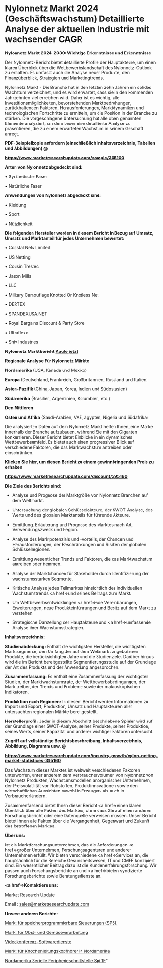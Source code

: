 # Nylonnetz Markt 2024 (Geschäftswachstum) Detaillierte Analyse der aktuellen Industrie mit wachsender CAGR

<strong>Nylonnetz Markt 2024-2030: Wichtige Erkenntnisse und Erkenntnisse</strong>

Der Nylonnetz-Bericht bietet detaillierte Profile der Hauptakteure, um einen klaren Überblick über die Wettbewerbslandschaft des Nylonnetz-Outlook zu erhalten. Es umfasst auch die Analyse neuer Produkte, den Finanzüberblick, Strategien und Marketingtrends.

Nylonnetz Markt - Die Branche hat in den letzten zehn Jahren ein solides Wachstum verzeichnet, und es wird erwartet, dass sie in den kommenden Jahrzehnten viel erreichen wird. Daher ist es wichtig, alle Investitionsmöglichkeiten, bevorstehenden Marktbedrohungen, zurückhaltenden Faktoren, Herausforderungen, Marktdynamiken und technologischen Fortschritte zu ermitteln, um die Position in der Branche zu stärken. Die vorgeschlagene Untersuchung hat alle oben genannten Elemente analysiert, um dem Leser eine detaillierte Analyse zu präsentieren, die zu einem erwarteten Wachstum in seinem Geschäft anregt.



<strong><b>PDF-Beispielkopie anfordern (einschließlich Inhaltsverzeichnis, Tabellen und Abbildungen) @ </b></strong>

<strong><a href=https://www.marketresearchupdate.com/sample/395160>

<strong>https://www.marketresearchupdate.com/sample/395160</u></a></strong></strong>



<strong>Arten von Nylonnetz abgedeckt sind:</strong>

• Synthetische Faser

• Natürliche Faser



<strong>Anwendungen von Nylonnetz abgedeckt sind:</strong>

• Kleidung

• Sport

• Nützlichkeit



<strong>Die folgenden Hersteller werden in diesem Bericht in Bezug auf Umsatz, Umsatz und Marktanteil für jedes Unternehmen bewertet:</strong>

• Coastal Nets Limited

• US Netting

• Cousin Trestec

• Jason Mills

• LLC

• Military Camouflage Knotted Or Knotless Net

• DERTEX

• SPANDEXUSA.NET

• Royal Bargains Discount & Party Store

• Ultraflexx

• Shiv Industries



<strong>Nylonnetz Marktbericht <a href=https://www.marketresearchupdate.com/buynow/395160>Kaufe jetzt</a></strong>



<strong>Regionale Analyse Für Nylonnetz Märkte</strong>



<strong>Nordamerika</strong> (USA, Kanada und Mexiko)



<strong>Europa</strong> (Deutschland, Frankreich, Großbritannien, Russland und Italien)



<strong>Asien-Pazifik</strong> (China, Japan, Korea, Indien und Südostasien)



<strong>Südamerika</strong> (Brasilien, Argentinien, Kolumbien, etc.)



<strong>Den Mittleren</strong> 

<strong>Osten und Afrika</strong> (Saudi-Arabien, VAE, ägypten, Nigeria und Südafrika)

Die analysierten Daten auf dem Nylonnetz Markt helfen Ihnen, eine Marke innerhalb der Branche aufzubauen, während Sie mit den Giganten konkurrieren. Dieser Bericht bietet Einblicke in ein dynamisches Wettbewerbsumfeld. Es bietet auch einen progressiven Blick auf verschiedene Faktoren, die das Marktwachstum antreiben oder einschränken.



<strong>Klicken Sie hier, um diesen Bericht zu einem gewinnbringenden Preis zu erhalten
</strong>

<strong><a href=https://www.marketresearchupdate.com/discount/395160>https://www.marketresearchupdate.com/discount/395160</b></u></strong></a>



<strong>Die Ziele des Berichts sind:</strong>

- Analyse und Prognose der Marktgröße von Nylonnetz Branchen auf dem Weltmarkt.

- Untersuchung der globalen Schlüsselakteure, der SWOT-Analyse, des Werts und des globalen Marktanteils für führende Akteure.

- Ermittlung, Erläuterung und Prognose des Marktes nach Art, Verwendungszweck und Region.

- Analyse des Marktpotenzials und -vorteils, der Chancen und Herausforderungen, der Beschränkungen und Risiken der globalen Schlüsselregionen.

- Ermittlung wesentlicher Trends und Faktoren, die das Marktwachstum antreiben oder hemmen.

- Analyse der Marktchancen für Stakeholder durch Identifizierung der wachstumsstarken Segmente.

- Kritische Analyse jedes Teilmarktes hinsichtlich des individuellen Wachstumstrends <a href=>und</a> seines Beitrags zum Markt.

- Um Wettbewerbsentwicklungen <a href=>wie</a> Vereinbarungen, Erweiterungen, neue Produkteinführungen und Besitz auf dem Markt zu verstehen.

- Strategische Darstellung der Hauptakteure und <a href=>umfas</a>sende Analyse ihrer Wachstumsstrategien.



<strong>Inhaltsverzeichnis:</strong>



<strong>Studienabdeckung:</strong> Enthält die wichtigsten Hersteller, die wichtigsten Marktsegmente, den Umfang der auf dem Weltmarkt angebotenen Produkte, die berücksichtigten Jahre und die Studienziele. Darüber hinaus wird die im Bericht bereitgestellte Segmentierungsstudie auf der Grundlage der Art des Produkts und der Anwendung angesprochen.



<strong>Zusammenfassung:</strong> Es enthält eine Zusammenfassung der wichtigsten Studien, der Marktwachstumsrate, der Wettbewerbsbedingungen, der Markttreiber, der Trends und Probleme sowie der makroskopischen Indikatoren.



<strong>Produktion nach Regionen:</strong> In diesem Bericht werden Informationen zu Import und Export, Produktion, Umsatz und Hauptakteuren aller untersuchten regionalen Märkte bereitgestellt.



<strong>Herstellerprofil:</strong> Jeder in diesem Abschnitt beschriebene Spieler wird auf der Grundlage einer SWOT-Analyse, seiner Produkte, seiner Produktion, seines Werts, seiner Kapazität und anderer wichtiger Faktoren untersucht.



<strong><b>Zugriff auf vollständige Berichtsbeschreibung, Inhaltsverzeichnis, Abbildung, Diagramm usw. @ </b></strong>

<strong><a href=https://www.marketresearchupdate.com/industry-growth/nylon-netting-market-statistices-395160>https://www.marketresearchupdate.com/industry-growth/nylon-netting-market-statistices-395160</a></strong>

Das Wachstum dieses Marktes ist weltweit verschiedenen Faktoren unterworfen, unter anderem dem Verbrauchervolumen von Nylonnetz von Nylonnetz Produkten, Wachstumsmodellen anorganischer Unternehmen, der Preisvolatilität von Rohstoffen, Produktinnovationen sowie den wirtschaftlichen Aussichten sowohl in Erzeuger- als auch in Verbraucherländern.

Zusammenfassend bietet Ihnen dieser Bericht <a href=>einen</a> klaren Überblick über alle Fakten des Marktes, ohne dass Sie auf einen anderen Forschungsbericht oder eine Datenquelle verweisen müssen. Unser Bericht bietet Ihnen alle Fakten über die Vergangenheit, Gegenwart und Zukunft des betroffenen Marktes.



<strong>Über uns:</strong>

 ist ein Marktforschungsunternehmen, das die Anforderungen <a href=>großer</a> Unternehmen, Forschungsagenturen und anderer Unternehmen erfüllt. Wir bieten verschiedene <a href=>Services</a> an, die hauptsächlich für die Bereiche Gesundheitswesen, IT und CMFE konzipiert sind. Ein wesentlicher Beitrag dazu ist die Kundenerfahrungsforschung. Wir passen auch Forschungsberichte an und <a href=>bieten</a> syndizierte Forschungsberichte sowie Beratungsdienste an.



<strong><a href=>Kontaktiere uns:</a></strong>

Market Research Update

Email : sales@marketresearchupdate.com



<strong>Unsere anderen Berichte:</strong>

<a href=https://www.linkedin.com/pulse/programmable-logic-controllers-plcs-market-witness-huge>Markt für speicherprogrammierbare Steuerungen (SPS).</a>

<a href=https://www.linkedin.com/pulse/fruit-vegetable-processing-market-future-scope-demands>Markt für Obst- und Gemüseverarbeitung</a>

<a href=https://www.linkedin.com/pulse/video-conferencing-software-services>Videokonferenz-Softwaredienste</a>

<a href=https://www.linkedin.com/pulse/north-america-bone-conduction-headphones-market>Markt für Knochenleitungskopfhörer in Nordamerika</a>

<a href=https://www.linkedin.com/pulse/north-america-serial-peripheral-interface-spi-1f>Nordamerika Serielle Peripherieschnittstelle Spi 1F</a>"
